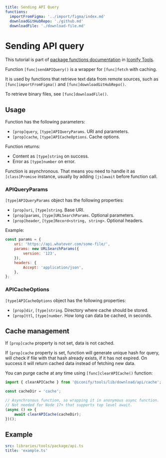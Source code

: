 ```yaml
title: Sending API Query
functions:
  importFromFigma: '../import/figma/index.md'
  downloadGitHubRepo: './github.md'
  downloadFile: './download-file.md'
```

# Sending API query

This tutorial is part of [package functions documentation](./index.md) in [Iconify Tools](../index.md).

Function `[func]sendAPIQuery()` is a wrapper for `[func]fetch` with caching.

It is used by functions that retrieve text data from remote sources, such as `[func]importFromFigma()` and `[func]downloadGitHubRepo()`.

To retrieve binary files, see `[func]downloadFile()`.

## Usage

Function has the following parameters:

- `[prop]query`, `[type]APIQueryParams`. URI and parameters.
- `[prop]cache`, `[type]APICacheOptions`. Cache options.

Function returns:

- Content as `[type]string` on success.
- Error as `[type]number` on error.

Function is asynchronous. That means you need to handle it as `[class]Promise` instance, usually by adding `[js]await` before function call.

### APIQueryParams

`[type]APIQueryParams` object has the following properties:

- `[prop]uri`, `[type]string`. Base URI.
- `[prop]params`, `[type]URLSearchParams`. Optional parameters.
- `[prop]header`, `[type]Record<string, string>`. Optional headers.

Example:

```js
const params = {
	uri: 'https://api.whatever.com/some-file/',
	params: new URLSearchParams({
		version: '123',
	}),
	headers: {
		Accept: 'application/json',
	},
};
```

### APICacheOptions

`[type]APICacheOptions` object has the following properties:

- `[prop]dir`, `[type]string`. Directory where cache should be stored.
- `[prop]ttl`, `[type]number`. How long can data be cached, in seconds.

## Cache management

If `[prop]cache` property is not set, data is not cached.

If `[prop]cache` property is set, function will generate unique hash for query, will check if file with that hash already exists, if it has not expired. On success it will return cached data instead of fetching new data.

You can purge cache at any time using `[func]clearAPICache()` function:

```ts
import { clearAPICache } from '@iconify/tools/lib/download/api/cache';

const cacheDir = 'cache';

// Asynchronous function, so wrapping it in anonymous async function.
// Not needed for Node 17+ that supports top level await.
(async () => {
	await clearAPICache(cacheDir);
})();
```

## Example

```yaml
src: libraries/tools/package/api.ts
title: 'example.ts'
```
